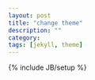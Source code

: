 ```yaml
---
layout: post
title: "change theme"
description: ""
category:
tags: [jekyll, theme]
---
```

{% include JB/setup %}
